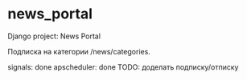 # news_portal
Django project: News Portal

Подписка на категории /news/categories.

signals: done
apscheduler: done
TODO: доделать подписку/отписку

